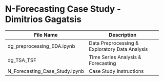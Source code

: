 # N-Forecasting Case Study - Dimitrios Gagatsis

| File Name | Description |
| --- | --- |
| dg_preprocessing_EDA.ipynb | Data Preprocessing & Exploratory Data Analysis|
| dg_TSA_TSF | Time Series Analysis & Forecasting |
| N_Forecasting_Case_Study.ipynb | Case Study Instructions |
